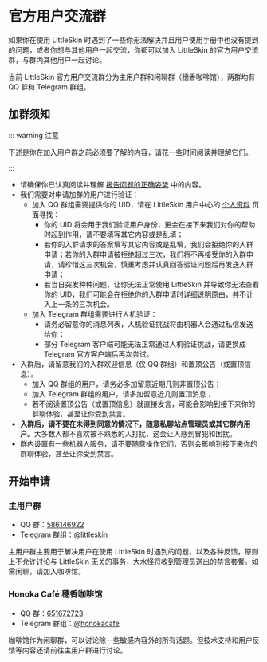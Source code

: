 # 官方用户交流群

如果你在使用 LittleSkin 时遇到了一些你无法解决并且用户使用手册中也没有提到的问题，或者你想与其他用户一起交流，你都可以加入 LittleSkin 的官方用户交流群，与群内其他用户一起讨论。

当前 LittleSkin 官方用户交流群分为主用户群和闲聊群（穗香咖啡馆），两群均有 QQ 群和 Telegram 群组。

## 加群须知

::: warning 注意

下述是你在加入用户群之前必须要了解的内容，请花一些时间阅读并理解它们。

:::

- 请确保你已认真阅读并理解 [报告问题的正确姿势](/report.html) 中的内容。
- 我们需要对申请加群的用户进行验证：
    - 加入 QQ 群组需要提供你的 UID，请在 LittleSkin 用户中心的 [个人资料](https://littleskin.cn/user/profile) 页面寻找：
      - 你的 UID 将会用于我们验证用户身份，更会在接下来我们对你的帮助时起到作用，请不要填写其它内容或是乱填；
      - 若你的入群请求的答案填写其它内容或是乱填，我们会拒绝你的入群申请；若你的入群申请被拒绝超过三次，我们将不再接受你的入群申请，请珍惜这三次机会，慎重考虑并认真回答验证问题后再发送入群申请；
      - 若当日突发种种问题，让你无法正常使用 LittleSkin 并导致你无法查看你的 UID，我们可能会在拒绝你的入群申请时详细说明原由，并不计入上一条的三次机会。
    - 加入 Telegram 群组需要进行人机验证：
      - 请务必留意你的消息列表，人机验证挑战将由机器人会通过私信发送给你；
      - 部分 Telegram 客户端可能无法正常通过人机验证挑战，请更换成 Telegram 官方客户端后再次尝试。
- 入群后，请留意我们的入群欢迎信息（仅 QQ 群组）和置顶公告（或置顶信息）。
    - 加入 QQ 群组的用户，请务必多加留意近期几则非置顶公告；
    - 加入 Telegram 群组的用户，请多加留意近几则置顶消息；
    - 若不阅读置顶公告（或置顶信息）就直接发言，可能会影响到接下来你的群聊体验，甚至让你受到禁言。
- <strong>入群后，请不要在未得到同意的情况下，随意私聊站点管理员或其它群内用户。</strong>大多数人都不喜欢被不熟悉的人打扰，这会让人感到冒犯和困扰。
- 群内设置有一些机器人服务，请不要随意操作它们，否则会影响到接下来你的群聊体验，甚至让你受到禁言。

## 开始申请

### 主用户群

- QQ 群：[586146922](https://jq.qq.com/?_wv=1027&k=5uVljsY)
- Telegram 群组：[@littleskin](https://t.me/littleskin)

主用户群主要用于解决用户在使用 LittleSkin 时遇到的问题，以及各种反馈，原则上不允许讨论与 LittleSkin 无关的事务，大水怪将收到管理员送出的禁言套餐。如需闲聊，请加入咖啡馆。

### Honoka Café 穗香咖啡馆

- QQ 群：[651672723](https://jq.qq.com/?_wv=1027&k=3S0sYT6C)
- Telegram 群组：[@honokacafe](https://t.me/honokacafe)

咖啡馆作为闲聊群，可以讨论除一些敏感内容外的所有话题。但技术支持和用户反馈等内容还请前往主用户群进行讨论。
